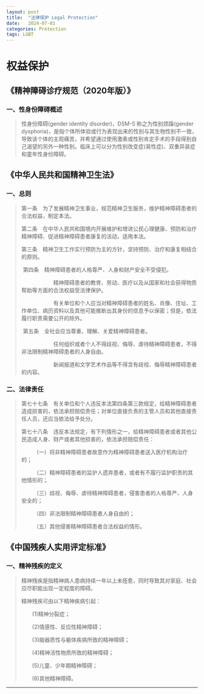 ```yaml
---
layout: post
title:  "法律保护 Legal Protection"
date:   2024-07-01
categories: Protection
tags: LGBT
---
```


# 权益保护

## 《精神障碍诊疗规范（2020年版）》

### 一、性身份障碍概述

> 性身份障碍(gender identity disorder)，DSM-5 称之为性别烦躁(gender dysphoria)，是指个体所体验或行为表现出来的性别与其生物性别不一致，导致该个体的主观痛苦，并希望通过使用激素或性别肯定手术的手段得到自己渴望的另外一种性别。临床上可以分为性别改变症(易性症)、双重异装症和童年性身份障碍。

## 《中华人民共和国精神卫生法》

### 一、总则

> ​	第一条　为了发展精神卫生事业，规范精神卫生服务，维护精神障碍患者的合法权益，制定本法。
>
> ​	第二条　在中华人民共和国境内开展维护和增进公民心理健康、预防和治疗精神障碍、促进精神障碍患者康复的活动，适用本法。
>
> ​	第三条　精神卫生工作实行预防为主的方针，坚持预防、治疗和康复相结合的原则。
>
> ​	第四条　精神障碍患者的人格尊严、人身和财产安全不受侵犯。
>
> 　　　　　　精神障碍患者的教育、劳动、医疗以及从国家和社会获得物质帮助等方面的合法权益受法律保护。
>
> 　　　　　　有关单位和个人应当对精神障碍患者的姓名、肖像、住址、工作单位、病历资料以及其他可能推断出其身份的信息予以保密；但是，依法履行职责需要公开的除外。
>
> ​	第五条　全社会应当尊重、理解、关爱精神障碍患者。
>
> 　　　　　　任何组织或者个人不得歧视、侮辱、虐待精神障碍患者，不得非法限制精神障碍患者的人身自由。
>
> 　　　　　　新闻报道和文学艺术作品等不得含有歧视、侮辱精神障碍患者的内容。

### 二、法律责任

> ​	第七十七条　有关单位和个人违反本法第四条第三款规定，给精神障碍患者造成损害的，依法承担赔偿责任；对单位直接负责的主管人员和其他直接责任人员，还应当依法给予处分。
>
> ​	第七十八条　违反本法规定，有下列情形之一，给精神障碍患者或者其他公民造成人身、财产或者其他损害的，依法承担赔偿责任：
>
> 　　			（一）将非精神障碍患者故意作为精神障碍患者送入医疗机构治疗的；
>
> 　　			（二）精神障碍患者的监护人遗弃患者，或者有不履行监护职责的其他情形的；
>
> 　　			（三）歧视、侮辱、虐待精神障碍患者，侵害患者的人格尊严、人身安全的；
>
> 　　			（四）非法限制精神障碍患者人身自由的；
>
> 　　			（五）其他侵害精神障碍患者合法权益的情形。

## 《中国残疾人实用评定标准》

### 一、精神残疾的定义

> 精神残疾是指精神病人患病持续一年以上未痊愈，同时导致其对家庭、社会应尽职能出现一定程度的障碍。
>
> 精神残疾可由以下精神疾病引起：
>
> 　　(1)精神分裂症；
>
> 　　(2)情感性、反应性精神障碍；
>
> 　　(3)脑器质性与躯体疾病所致的精神障碍；
>
> 　　(4)精神活性物质所致的精神障碍；
>
> 　　(5)儿童、少年期精神障碍；
>
> 　　(6)其他精神障碍。

---

